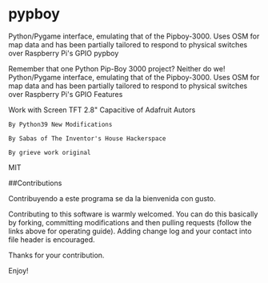 # pypboy
Python/Pygame interface, emulating that of the Pipboy-3000. Uses OSM for map data and has been partially tailored to respond to physical switches over Raspberry Pi's GPIO
pypboy

Remember that one Python Pip-Boy 3000 project? Neither do we!
Python/Pygame interface, emulating that of the Pipboy-3000.
Uses OSM for map data and has been partially tailored to respond to physical switches over Raspberry Pi's GPIO
Features

Work with Screen TFT 2.8" Capacitive of Adafruit
Autors

    By Python39 New Modifications
    
    By Sabas of The Inventor's House Hackerspace

    By grieve work original

MIT

##Contributions

Contribuyendo a este programa se da la bienvenida con gusto.

Contributing to this software is warmly welcomed. You can do this basically by forking, committing modifications and then pulling requests (follow the links above for operating guide). Adding change log and your contact into file header is encouraged.

Thanks for your contribution.

Enjoy!
